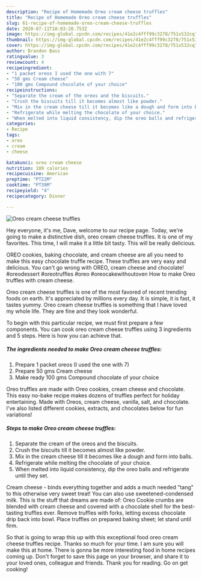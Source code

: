 ```yaml
---
description: "Recipe of Homemade Oreo cream cheese truffles"
title: "Recipe of Homemade Oreo cream cheese truffles"
slug: 61-recipe-of-homemade-oreo-cream-cheese-truffles
date: 2020-07-11T18:03:20.753Z
image: https://img-global.cpcdn.com/recipes/41e2c4fff99c3278/751x532cq70/oreo-cream-cheese-truffles-recipe-main-photo.jpg
thumbnail: https://img-global.cpcdn.com/recipes/41e2c4fff99c3278/751x532cq70/oreo-cream-cheese-truffles-recipe-main-photo.jpg
cover: https://img-global.cpcdn.com/recipes/41e2c4fff99c3278/751x532cq70/oreo-cream-cheese-truffles-recipe-main-photo.jpg
author: Brandon Bass
ratingvalue: 3
reviewcount: 4
recipeingredient:
- "1 packet oreos I used the one with 7"
- "50 gms Cream cheese"
- "100 gms Compound chocolate of your choice"
recipeinstructions:
- "Separate the cream of the oreos and the biscuits."
- "Crush the biscuits till it becomes almost like powder."
- "Mix in the cream cheese till it becomes like a dough and form into balls."
- "Refrigerate while melting the chocolate of your choice."
- "When melted into liquid consistency, dip the oreo balls and refrigerate until they set."
categories:
- Recipe
tags:
- oreo
- cream
- cheese

katakunci: oreo cream cheese 
nutrition: 109 calories
recipecuisine: American
preptime: "PT22M"
cooktime: "PT39M"
recipeyield: "4"
recipecategory: Dinner

---
```



![Oreo cream cheese truffles](https://img-global.cpcdn.com/recipes/41e2c4fff99c3278/751x532cq70/oreo-cream-cheese-truffles-recipe-main-photo.jpg)

Hey everyone, it's me, Dave, welcome to our recipe page. Today, we're going to make a distinctive dish, oreo cream cheese truffles. It is one of my favorites. This time, I will make it a little bit tasty. This will be really delicious.

OREO cookies, baking chocolate, and cream cheese are all you need to make this easy chocolate truffle recipe. These truffles are very easy and delicious. You can&#39;t go wrong with OREO, cream cheese and chocolate! #oreodessert #oreotruffles #oreo #oreocakewithoutoven How to make Oreo truffles with cream cheese.

Oreo cream cheese truffles is one of the most favored of recent trending foods on earth. It's appreciated by millions every day. It is simple, it is fast, it tastes yummy. Oreo cream cheese truffles is something that I have loved my whole life. They are fine and they look wonderful.


To begin with this particular recipe, we must first prepare a few components. You can cook oreo cream cheese truffles using 3 ingredients and 5 steps. Here is how you can achieve that.

<!--inarticleads1-->

##### The ingredients needed to make Oreo cream cheese truffles:

1. Prepare 1 packet oreos (I used the one with 7)
1. Prepare 50 gms Cream cheese
1. Make ready 100 gms Compound chocolate of your choice


Oreo truffles are made with Oreo cookies, cream cheese and chocolate. This easy no-bake recipe makes dozens of truffles perfect for holiday entertaining. Made with Oreos, cream cheese, vanilla, salt, and chocolate. I&#39;ve also listed different cookies, extracts, and chocolates below for fun variations! 

<!--inarticleads2-->

##### Steps to make Oreo cream cheese truffles:

1. Separate the cream of the oreos and the biscuits.
1. Crush the biscuits till it becomes almost like powder.
1. Mix in the cream cheese till it becomes like a dough and form into balls.
1. Refrigerate while melting the chocolate of your choice.
1. When melted into liquid consistency, dip the oreo balls and refrigerate until they set.


Cream cheese - binds everything together and adds a much needed &#34;tang&#34; to this otherwise very sweet treat! You can also use sweetened-condensed milk. This is the stuff that dreams are made of: Oreo Cookie crumbs are blended with cream cheese and covered with a chocolate shell for the best-tasting truffles ever. Remove truffles with forks, letting excess chocolate drip back into bowl. Place truffles on prepared baking sheet; let stand until firm. 

So that is going to wrap this up with this exceptional food oreo cream cheese truffles recipe. Thanks so much for your time. I am sure you will make this at home. There is gonna be more interesting food in home recipes coming up. Don't forget to save this page on your browser, and share it to your loved ones, colleague and friends. Thank you for reading. Go on get cooking!
